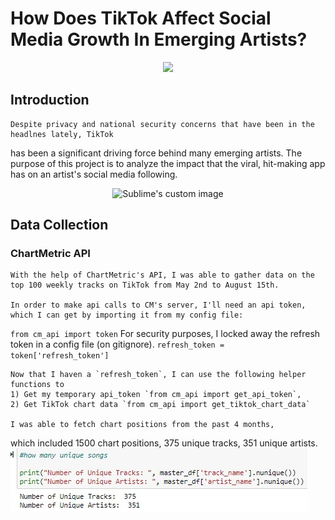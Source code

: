 # How Does TikTok Affect Social Media Growth In Emerging Artists?
<p align="center">
<img src="https://media.giphy.com/media/l1J3orPHZBfwTIOZy/source.gif">
</p>

## Introduction

    Despite privacy and national security concerns that have been in the headlnes lately, TikTok
has been a significant driving force behind many emerging artists. The purpose of this project is
to analyze the impact that the viral, hit-making app has on an artist's social media following.
<p align="center">
<img src="https://media.giphy.com/media/xUPN3lFweTO9jnXgCk/source.gif" alt="Sublime's custom image"/>
</p>

## Data Collection
### ChartMetric API
    With the help of ChartMetric's API, I was able to gather data on the top 100 weekly tracks on TikTok from May 2nd to August 15th.
    
    In order to make api calls to CM's server, I'll need an api token, which I can get by importing it from my config file: 
`from cm_api import token`
For security purposes, I locked away the refresh token in a config file (on gitignore).
`refresh_token = token['refresh_token'] ` 

    Now that I haven a `refresh_token`, I can use the following helper functions to 
    1) Get my temporary api_token `from cm_api import get_api_token`,
    2) Get TikTok chart data `from cm_api import get_tiktok_chart_data`

    I was able to fetch chart positions from the past 4 months, 
which included 1500 chart positions, 375 unique tracks, 351 unique artists.
![](/images/numberofsongsartists.png)
